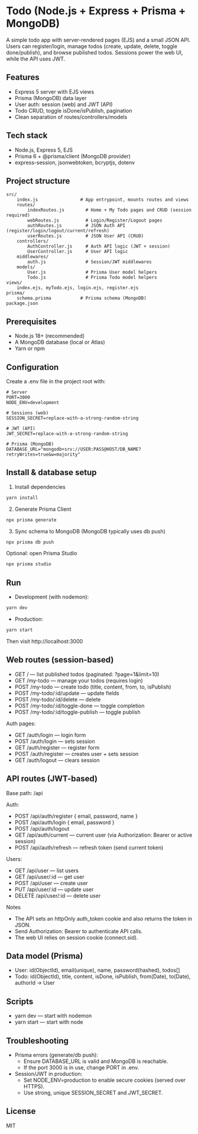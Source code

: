 # Todo (Node.js + Express + Prisma + MongoDB)

A simple todo app with server-rendered pages (EJS) and a small JSON API. Users can register/login, manage todos (create, update, delete, toggle done/publish), and browse published todos. Sessions power the web UI, while the API uses JWT.

## Features

- Express 5 server with EJS views
- Prisma (MongoDB) data layer
- User auth: session (web) and JWT (API)
- Todo CRUD, toggle isDone/isPublish, pagination
- Clean separation of routes/controllers/models

## Tech stack

- Node.js, Express 5, EJS
- Prisma 6 + @prisma/client (MongoDB provider)
- express-session, jsonwebtoken, bcryptjs, dotenv

## Project structure

```
src/
	index.js                # App entrypoint, mounts routes and views
	routes/
		indexRoutes.js        # Home + My Todo pages and CRUD (session required)
		webRoutes.js          # Login/Register/Logout pages
		authRoutes.js         # JSON Auth API (register/login/logout/current/refresh)
		userRoutes.js         # JSON User API (CRUD)
	controllers/
		AuthController.js     # Auth API logic (JWT + session)
		UserController.js     # User API logic
	middlewares/
		auth.js               # Session/JWT middlewares
	models/
		User.js               # Prisma User model helpers
		Todo.js               # Prisma Todo model helpers
views/
	index.ejs, myTodo.ejs, login.ejs, register.ejs
prisma/
	schema.prisma           # Prisma schema (MongoDB)
package.json
```

## Prerequisites

- Node.js 18+ (recommended)
- A MongoDB database (local or Atlas)
- Yarn or npm

## Configuration

Create a .env file in the project root with:

```env
# Server
PORT=3000
NODE_ENV=development

# Sessions (web)
SESSION_SECRET=replace-with-a-strong-random-string

# JWT (API)
JWT_SECRET=replace-with-a-strong-random-string

# Prisma (MongoDB)
DATABASE_URL="mongodb+srv://USER:PASS@HOST/DB_NAME?retryWrites=true&w=majority"
```

## Install & database setup

1. Install dependencies

```bash
yarn install
```

2. Generate Prisma Client

```bash
npx prisma generate
```

3. Sync schema to MongoDB (MongoDB typically uses db push)

```bash
npx prisma db push
```

Optional: open Prisma Studio

```bash
npx prisma studio
```

## Run

- Development (with nodemon):

```bash
yarn dev
```

- Production:

```bash
yarn start
```

Then visit http://localhost:3000

## Web routes (session-based)

- GET / — list published todos (paginated: ?page=1&limit=10)
- GET /my-todo — manage your todos (requires login)
- POST /my-todo — create todo (title, content, from, to, isPublish)
- POST /my-todo/:id/update — update fields
- POST /my-todo/:id/delete — delete
- POST /my-todo/:id/toggle-done — toggle completion
- POST /my-todo/:id/toggle-publish — toggle publish

Auth pages:

- GET /auth/login — login form
- POST /auth/login — sets session
- GET /auth/register — register form
- POST /auth/register — creates user + sets session
- GET /auth/logout — clears session

## API routes (JWT-based)

Base path: /api

Auth:

- POST /api/auth/register { email, password, name }
- POST /api/auth/login { email, password }
- POST /api/auth/logout
- GET /api/auth/current — current user (via Authorization: Bearer <token> or active session)
- POST /api/auth/refresh — refresh token (send current token)

Users:

- GET /api/user — list users
- GET /api/user/:id — get user
- POST /api/user — create user
- PUT /api/user/:id — update user
- DELETE /api/user/:id — delete user

Notes

- The API sets an httpOnly auth_token cookie and also returns the token in JSON.
- Send Authorization: Bearer <token> to authenticate API calls.
- The web UI relies on session cookie (connect.sid).

## Data model (Prisma)

- User: id(ObjectId), email(unique), name, password(hashed), todos[]
- Todo: id(ObjectId), title, content, isDone, isPublish, from(Date), to(Date), authorId -> User

## Scripts

- yarn dev — start with nodemon
- yarn start — start with node

## Troubleshooting

- Prisma errors (generate/db push):
  - Ensure DATABASE_URL is valid and MongoDB is reachable.
  - If the port 3000 is in use, change PORT in .env.
- Session/JWT in production:
  - Set NODE_ENV=production to enable secure cookies (served over HTTPS).
  - Use strong, unique SESSION_SECRET and JWT_SECRET.

## License

MIT
